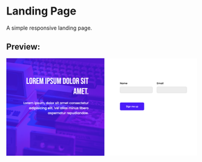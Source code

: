 # Landing Page

A simple responsive landing page.

<h2>Preview:</h2>

![alt text](https://github.com/Manga301/responsive-landing-page/blob/master/images/preview.png)